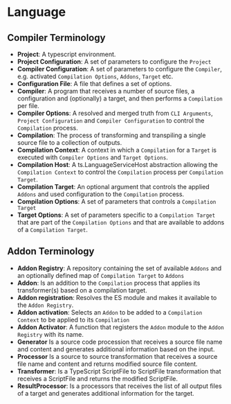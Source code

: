 
# Language

## Compiler Terminology

* **Project**: A typescript environment.
* **Project Configuration**: A set of parameters to configure the `Project`
* **Compiler Configuration**: A set of parameters to configure the `Compiler`, e.g. activated `Compilation Options`, `Addons`, `Target` etc.
* **Configuration File**: A file that defines a set of options.
* **Compiler**: A program that receives a number of source files, a configuration and (optionally) a target, and then performs a `Compilation` per file.
* **Compiler Options**: A resolved and merged truth from `CLI Arguments`, `Project Configuration` and `Compiler Configuration` to control the `Compilation` process.
* **Compilation**: The process of transforming and transpiling a single source file to a collection of outputs.
* **Compilation Context**: A context in which a `Compilation` for a `Target` is executed with `Compiler Options` and `Target Options`.
* **Compilation Host**: A ts.LanguageServiceHost abstraction allowing the `Compilation Context` to control the `Compilation` process per `Compilation Target`.
* **Compilation Target**: An optional argument that controls the applied `Addons` and used configuration to the `Compilation` process.
* **Compilation Options**: A set of parameters that controls a `Compilation Target`
* **Target Options**: A set of parameters specific to a `Compilation Target` that are part of the `Compilation Options` and that are available to addons of a `Compilation Target`.

## Addon Terminology

* **Addon Registry**: A repository containing the set of available `Addons` and an optionally defined map of `Compilation Target` to `Addons`
* **Addon**: Is an addition to the `Compilation` process that applies its transformer(s) based on a compilation target.
* **Addon registration**: Resolves the ES module and makes it available to the `Addon Registry`.
* **Addon activation**: Selects an `Addon` to be added to a `Compilation Context` to be applied to its `Compilation`
* **Addon Activator**: A function that registers the `Addon` module to the `Addon Registry` with its name.
* **Generator** Is a source code procession that receives a source file name and content and generates additional information based on the input.
* **Processor** Is a source to source transformation that receives a source file name and content and returns modified source file content.
* **Transformer**: Is a TypeScript ScriptFile to ScriptFile transformation that receives a ScriptFile and returns the modified ScriptFile.
* **ResultProcessor**: Is a processors that receives the list of all output files of a target and generates additional information for the target.
